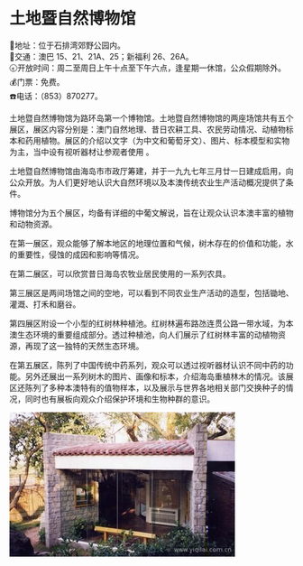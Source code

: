 # 土地暨自然博物馆  
📌地址：位于石排湾郊野公园内。   
🚌交通：澳巴 15、21、21A、25；新福利 26、26A。   
🕣开放时间：周二至周日上午十点至下午六点，逢星期一休馆，公众假期除外。   
💰门票：免费。   
☎️电话：（853）870277。   
  
土地暨自然博物馆为路环岛第一个博物馆。土地暨自然博物馆的两座场馆共有五个展区，展区内容分别是：澳门自然地理、昔日农耕工具、农民劳动情况、动植物标本和药用植物。展区的介绍以文字（为中文和葡萄牙文）、图片、标本模型和实物为主，当中设有视听器材让参观者使用 。   
  
土地暨自然博物馆由海岛市市政厅筹建，并于一九九七年三月廿一日建成启用，向公众开放。为人们更好地认识大自然环境以及本澳传统农业生产活动概况提供了条件。   
  
博物馆分为五个展区，均备有详细的中葡文解说，旨在让观众认识本澳丰富的植物和动物资源。   
  
在第一展区，观众能够了解本地区的地理位置和气候，树木存在的价值和功能，水的重要性，侵蚀的成因和影响等情况。   
  
在第二展区，可以欣赏昔日海岛农牧业居民使用的一系列农具。   
  
第三展区是两间场馆之间的空地，可以看到不同农业生产活动的造型，包括锄地、灌溉、打禾和磨谷。   
  
第四展区附设一个小型的红树林种植池。红树林遍布路氹连贯公路一带水域，为本澳生态环境的重要组成部分。透过种植池，向人们展示了红树林丰富的动植物资源，再现了这一独特的天然生态环境。   
  
在第五展区，陈列了中国传统中药系列，观众可以透过视听器材认识不同中药的功能。另外还展出一系列树木的图片、画像和标本，介绍海岛重植林木的情况。该展区还陈列了多种本澳特有的值物样本，以及展示与世界各地相关部门交换种子的情况，同时也有展板向观众介绍保护环境和生物种群的意识。   
  
![](https://raw.githubusercontent.com/szqq0512/Pic/main/img/202201212119967.png)  
